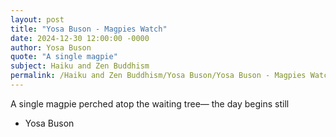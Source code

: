```yaml
---
layout: post
title: "Yosa Buson - Magpies Watch"
date: 2024-12-30 12:00:00 -0000
author: Yosa Buson
quote: "A single magpie"
subject: Haiku and Zen Buddhism
permalink: /Haiku and Zen Buddhism/Yosa Buson/Yosa Buson - Magpies Watch
---
```


A single magpie
perched atop the waiting tree—
the day begins still


- Yosa Buson
